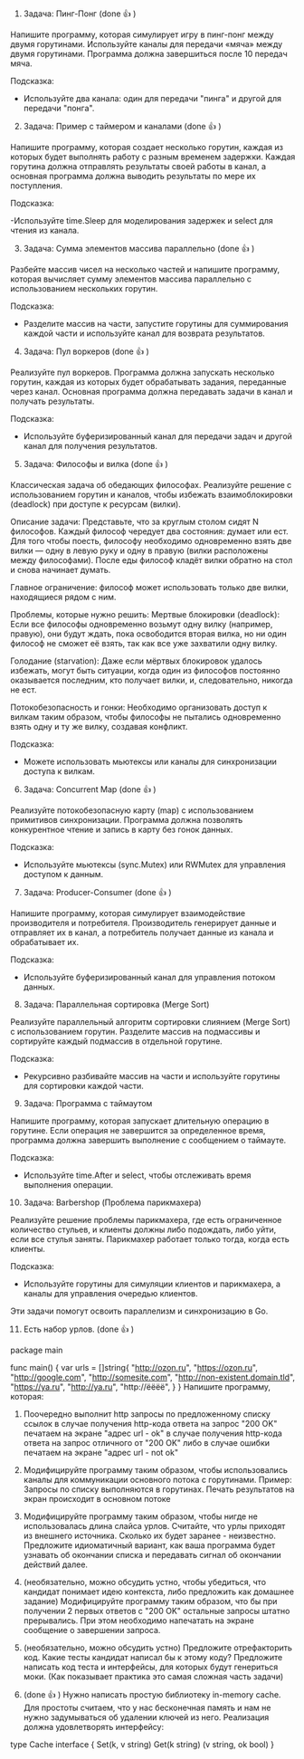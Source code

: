 1. Задача: Пинг-Понг (done :+1: )
   
Напишите программу, которая симулирует игру в пинг-понг между двумя горутинами. Используйте каналы для передачи «мяча» между двумя горутинами. Программа должна завершиться после 10 передач мяча.

Подсказка:

 - Используйте два канала: один для передачи "пинга" и другой для передачи "понга".

2. Задача: Пример с таймером и каналами (done :+1: )
   
Напишите программу, которая создает несколько горутин, каждая из которых будет выполнять работу с разным временем задержки. Каждая горутина должна отправлять результаты своей работы в канал, а основная программа должна выводить результаты по мере их поступления.

Подсказка:

-Используйте time.Sleep для моделирования задержек и select для чтения из канала.

3. Задача: Сумма элементов массива параллельно (done :+1: )
   
Разбейте массив чисел на несколько частей и напишите программу, которая вычисляет сумму элементов массива параллельно с использованием нескольких горутин.

Подсказка:

- Разделите массив на части, запустите горутины для суммирования каждой части и используйте канал для возврата результатов.
  
4. Задача: Пул воркеров (done :+1: )
   
Реализуйте пул воркеров. Программа должна запускать несколько горутин, каждая из которых будет обрабатывать задания, переданные через канал. Основная программа должна передавать задачи в канал и получать результаты.

Подсказка:

- Используйте буферизированный канал для передачи задач и другой канал для получения результатов.
  
5. Задача: Философы и вилка (done :+1: )
   
Классическая задача об обедающих философах. Реализуйте решение с использованием горутин и каналов, чтобы избежать взаимоблокировки (deadlock) при доступе к ресурсам (вилки).

Описание задачи:
Представьте, что за круглым столом сидят N философов. Каждый философ чередует два состояния: думает или ест. Для того чтобы поесть, философу необходимо одновременно взять две вилки — одну в левую руку и одну в правую (вилки расположены между философами). После еды философ кладёт вилки обратно на стол и снова начинает думать.

Главное ограничение: философ может использовать только две вилки, находящиеся рядом с ним.

Проблемы, которые нужно решить:
Мертвые блокировки (deadlock): Если все философы одновременно возьмут одну вилку (например, правую), они будут ждать, пока освободится вторая вилка, но ни один философ не сможет её взять, так как все уже захватили одну вилку.

Голодание (starvation): Даже если мёртвых блокировок удалось избежать, могут быть ситуации, когда один из философов постоянно оказывается последним, кто получает вилки, и, следовательно, никогда не ест.

Потокобезопасность и гонки: Необходимо организовать доступ к вилкам таким образом, чтобы философы не пытались одновременно взять одну и ту же вилку, создавая конфликт.

Подсказка:

- Можете использовать мьютексы или каналы для синхронизации доступа к вилкам.

6. Задача: Concurrent Map (done :+1: )
   
Реализуйте потокобезопасную карту (map) с использованием примитивов синхронизации. Программа должна позволять конкурентное чтение и запись в карту без гонок данных.

Подсказка:

- Используйте мьютексы (sync.Mutex) или RWMutex для управления доступом к данным.
  
7. Задача: Producer-Consumer (done :+1: )
   
Напишите программу, которая симулирует взаимодействие производителя и потребителя. Производитель генерирует данные и отправляет их в канал, а потребитель получает данные из канала и обрабатывает их.

Подсказка:

- Используйте буферизированный канал для управления потоком данных.
  
8. Задача: Параллельная сортировка (Merge Sort)
   
Реализуйте параллельный алгоритм сортировки слиянием (Merge Sort) с использованием горутин. Разделите массив на подмассивы и сортируйте каждый подмассив в отдельной горутине.

Подсказка:

 - Рекурсивно разбивайте массив на части и используйте горутины для сортировки каждой части.
   
9. Задача: Программа с таймаутом
    
Напишите программу, которая запускает длительную операцию в горутине. Если операция не завершится за определенное время, программа должна завершить выполнение с сообщением о таймауте.

Подсказка:

- Используйте time.After и select, чтобы отслеживать время выполнения операции.
  
10. Задача: Barbershop (Проблема парикмахера)
    
Реализуйте решение проблемы парикмахера, где есть ограниченное количество стульев, и клиенты должны либо подождать, либо уйти, если все стулья заняты. Парикмахер работает только тогда, когда есть клиенты.

Подсказка:

- Используйте горутины для симуляции клиентов и парикмахера, а каналы для управления очередью клиентов.

Эти задачи помогут освоить параллелизм и синхронизацию в Go.


11. Есть набор урлов. (done :+1: )


package main

func main() {
  var urls = []string{
    "http://ozon.ru",
    "https://ozon.ru",
    "http://google.com",
    "http://somesite.com",
    "http://non-existent.domain.tld",
    "https://ya.ru",
    "http://ya.ru",
    "http://ёёёё",
  }
}
Напишите программу, которая:

1. Поочередно выполнит http запросы по предложенному списку ссылок
в случае получения http-кода ответа на запрос "200 OK" печатаем на экране "адрес url - ok"
в случае получения http-кода ответа на запрос отличного от "200 OK" либо в случае ошибки печатаем на экране "адрес url - not ok"

2. Модифицируйте программу таким образом, чтобы использовались каналы для коммуникации основного потока с горутинами. Пример:
Запросы по списку выполняются в горутинах.
Печать результатов на экран происходит в основном потоке

3. Модифицируйте программу таким образом, чтобы нигде не использовалась длина слайса урлов. Считайте, что урлы приходят из внешнего источника. Сколько их будет заранее - неизвестно. Предложите идиоматичный вариант, как ваша программа будет узнавать об окончании списка и передавать сигнал об окончании действий далее.
4. (необязательно, можно обсудить устно, чтобы убедиться, что кандидат понимает идею контекста, либо предложить как домашнее задание) Модифицируйте программу таким образом, что бы при получении 2 первых ответов с "200 OK" остальные запросы штатно прерывались.
При этом необходимо напечатать на экране сообщение о завершении запроса.
5. (необязательно, можно обсудить устно) Предложите отрефакторить код. Какие тесты кандидат написал бы к этому коду?
Предложите написать код теста и интерфейсы, для которых будут генериться моки. (Как показывает практика это самая сложная часть задачи)



12. (done :+1: )
Нужно написать простую библиотеку in-memory cache.
Для простоты считаем, что у нас бесконечная память и нам не нужно задумываться об удалении ключей из него.
Реализация должна удовлетворять интерфейсу:


type Cache interface {
    Set(k, v string)
    Get(k string) (v string, ok bool)
}
